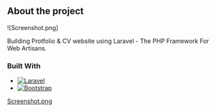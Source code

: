 ## About the project

![Screenshot.png]

Building Protfolio & CV website using Laravel - The PHP Framework For Web Artisans.
### Built With
* [![Laravel][Laravel.com]][Laravel-url]
* [![Bootstrap][Bootstrap.com]][Bootstrap-url]

[Screenshot.png](https://github.com/Esra-Ashbli/Portfolio-And-CV-Website/blob/main/Screenshot.png)

[Laravel.com]: https://img.shields.io/badge/Laravel-FF2D20?style=for-the-badge&logo=laravel&logoColor=white
[Laravel-url]: https://laravel.com
[Bootstrap.com]: https://img.shields.io/badge/Bootstrap-563D7C?style=for-the-badge&logo=bootstrap&logoColor=white
[Bootstrap-url]: https://getbootstrap.com
